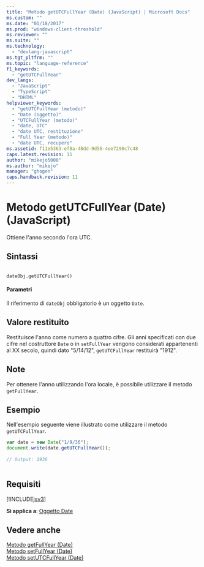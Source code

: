 ```yaml
---
title: "Metodo getUTCFullYear (Date) (JavaScript) | Microsoft Docs"
ms.custom: ""
ms.date: "01/18/2017"
ms.prod: "windows-client-threshold"
ms.reviewer: ""
ms.suite: ""
ms.technology: 
  - "devlang-javascript"
ms.tgt_pltfrm: ""
ms.topic: "language-reference"
f1_keywords: 
  - "getUTCFullYear"
dev_langs: 
  - "JavaScript"
  - "TypeScript"
  - "DHTML"
helpviewer_keywords: 
  - "getUTCFullYear (metodo)"
  - "Date (oggetto)"
  - "UTCFullYear (metodo)"
  - "date, UTC"
  - "date UTC, restituzione"
  - "Full Year (metodo)"
  - "date UTC, recupero"
ms.assetid: f11e5363-ef8a-48dd-9d56-4ee7290c7c48
caps.latest.revision: 11
author: "mikejo5000"
ms.author: "mikejo"
manager: "ghogen"
caps.handback.revision: 11
---
```

# Metodo getUTCFullYear (Date) (JavaScript)
Ottiene l'anno secondo l'ora UTC.  
  
## Sintassi  
  
```  
  
dateObj.getUTCFullYear()   
```  
  
#### Parametri  
 Il riferimento di `dateObj` obbligatorio è un oggetto `Date`.  
  
## Valore restituito  
 Restituisce l'anno come numero a quattro cifre.  Gli anni specificati con due cifre nel costruttore `Date` o in `setFullYear` vengono considerati appartenenti al XX secolo, quindi dato "5\/14\/12", `getUTCFullYear` restituirà "1912".  
  
## Note  
 Per ottenere l'anno utilizzando l'ora locale, è possibile utilizzare il metodo `getFullYear`.  
  
## Esempio  
 Nell'esempio seguente viene illustrato come utilizzare il metodo `getUTCFullYear`.  
  
```javascript  
var date = new Date("1/9/36");  
document.write(date.getUTCFullYear());  
  
// Output: 1936  
  
```  
  
## Requisiti  
 [!INCLUDE[jsv3](../../javascript/reference/includes/jsv3-md.md)]  
  
 **Si applica a**: [Oggetto Date](../../javascript/reference/date-object-javascript.md)  
  
## Vedere anche  
 [Metodo getFullYear \(Date\)](../../javascript/reference/getfullyear-method-date-javascript.md)   
 [Metodo setFullYear \(Date\)](../../javascript/reference/setfullyear-method-date-javascript.md)   
 [Metodo setUTCFullYear \(Date\)](../../javascript/reference/setutcfullyear-method-date-javascript.md)